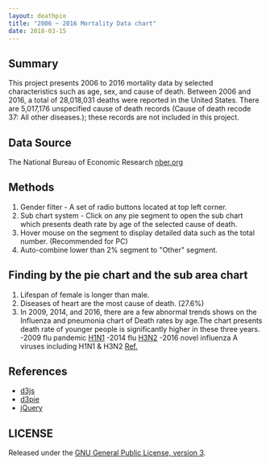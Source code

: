 ```yaml
---
layout: deathpie
title: "2006 ~ 2016 Mortality Data chart"
date: 2018-03-15
---
```

## Summary
This project presents 2006 to 2016 mortality data by selected characteristics such as age, sex, and cause of death. Between 2006 and 2016, a total of 28,018,031 deaths were reported in the United States. There are 5,017,176 unspecified cause of death records (Cause of death recode 37: All other diseases.); these records are not included in this project. 

## Data Source
The National Bureau of Economic Research [nber.org](http://www.nber.org/data/vital-statistics-mortality-data-multiple-cause-of-death.html)

## Methods
1. Gender filter - A set of radio buttons located at top left corner.
2. Sub chart system - Click on any pie segment to open the sub chart which presents death rate by age of the selected cause of death. 
3. Hover mouse on the segment to display detailed data such as the total number. (Recommended for PC)
4. Auto-combine lower than 2% segment to "Other" segment. 

## Finding by the pie chart and the sub area chart
1. Lifespan of female is longer than male.
2. Diseases of heart are the most cause of death. (27.6%)
3. In 2009, 2014, and 2016, there are a few abnormal trends shows on the Influenza and pneumonia chart of Death rates by age.The chart presents death rate of younger people is significantly higher in these three years. 
    -2009 flu pandemic [H1N1](https://en.wikipedia.org/wiki/2009_flu_pandemic_vaccine)
    -2014 flu [H3N2](https://www.cdc.gov/flu/pastseasons/1415season.htm)
    -2016 novel influenza A viruses including H1N1 & H3N2 [Ref.](https://www.cdc.gov/flu/about/season/flu-season-2015-2016.htm)

## References
- [d3js](https://d3js.org/)
- [d3pie](http://d3pie.org/)
- [jQuery](https://jquery.com/)

## LICENSE
Released under the [GNU General Public License, version 3](https://opensource.org/licenses/GPL-3.0).